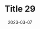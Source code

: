---
layout: posts
title: "Title 29"
img: "https://image.tmdb.org/t/p/w185/kPRb1mbVHGop0egQ7153y0lhzGL.jpg"
date: 2023-03-07
genre: "Comedy"
categories: Movies
tags: bollywood, shah ruch khan
published: true 
---